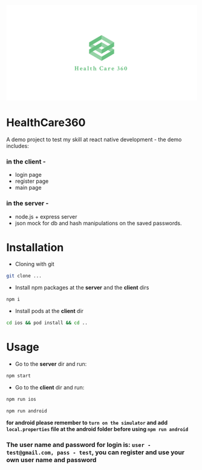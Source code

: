 ﻿<p align="center">
  <img src="./assets/linkedin_banner_image_2.png" alt="React CLI Logo">
</p>

# HealthCare360

A demo project to test my skill at react native development - the demo includes:

### in the client - 
- login page 
- register page 
- main page

### in the server - 
- node.js + express server
- json mock for db and hash manipulations on the saved passwords.

# Installation

- Cloning with git

```bash
git clone ...
```

- Install npm packages at the **server** and the **client** dirs

```bash
npm i
```

- Install pods at the **client** dir

```bash
cd ios && pod install && cd ..
```

# Usage

- Go to the **server** dir and run:

```bash
npm start
```

- Go to the **client** dir and run:

```bash
npm run ios
```

```bash
npm run android
```

**for android please remember to `turn on the simulator` and add `local.properties` file at the android folder before using `npm run android`**

### The user name and password for login is: **`user - test@gmail.com, pass - test`**, you can register and use your own user name and password
